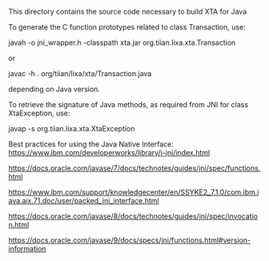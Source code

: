 This directory contains the source code necessary to build XTA for Java

To generate the C function prototypes related to class Transaction, use:

javah -o jni_wrapper.h -classpath xta.jar org.tiian.lixa.xta.Transaction

or 

javac -h . org/tiian/lixa/xta/Transaction.java

depending on Java version.


To retrieve the signature of Java methods, as required from JNI for class
XtaException, use:

javap -s org.tiian.lixa.xta.XtaException

Best practices for using the Java Native Interface: https://www.ibm.com/developerworks/library/j-jni/index.html

https://docs.oracle.com/javase/7/docs/technotes/guides/jni/spec/functions.html

https://www.ibm.com/support/knowledgecenter/en/SSYKE2_7.1.0/com.ibm.java.aix.71.doc/user/packed_jni_interface.html

https://docs.oracle.com/javase/8/docs/technotes/guides/jni/spec/invocation.html

https://docs.oracle.com/javase/9/docs/specs/jni/functions.html#version-information

